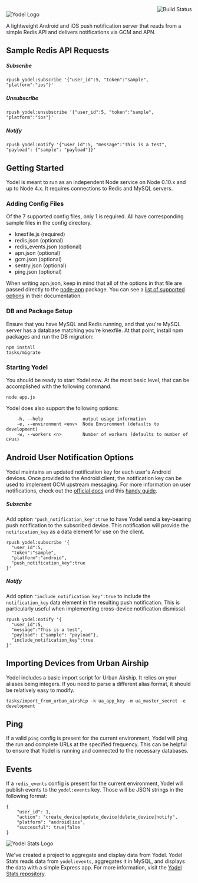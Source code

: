 <img align="right" alt="Build Status" src="https://travis-ci.org/SpireTeam/yodel.svg?branch=master">

![Yodel Logo](http://i.imgur.com/iUCHOMU.png)

A lightweight Android and iOS push notification server that reads from a simple
Redis API and delivers notifications via GCM and APN.

## Sample Redis API Requests

##### Subscribe
```
rpush yodel:subscribe '{"user_id":5, "token":"sample", "platform":"ios"}'
```

##### Unsubscribe
```
rpush yodel:unsubscribe '{"user_id":5, "token":"sample", "platform":"ios"}'
```

##### Notify
```
rpush yodel:notify '{"user_id":5, "message":"This is a test", "payload": {"sample": "payload"}}'
```

## Getting Started
Yodel is meant to run as an independent Node service on Node 0.10.x and up to Node 4.x. It
requires connections to Redis and MySQL servers.



### Adding Config Files
Of the 7 supported config files, only 1 is required. All have corresponding sample
files in the config directory.

* knexfile.js (required)
* redis.json (optional)
* redis_events.json (optional)
* apn.json (optional)
* gcm.json (optional)
* sentry.json (optional)
* ping.json (optional)

When writing apn.json, keep in mind that all of the options in that file are passed directly
to the [node-apn](https://github.com/argon/node-apn) package. You can see a [list of supported options](https://github.com/argon/node-apn/blob/master/doc/connection.markdown) in their documentation.

### DB and Package Setup
Ensure that you have MySQL and Redis running, and that you're MySQL server has a database
matching you're knexfile. At that point, install npm packages and run the DB migration:

```
npm install
tasks/migrate
```

### Starting Yodel
You should be ready to start Yodel now. At the most basic level, that can be accomplished
with the following command.

```
node app.js
```

Yodel does also support the following options:
```
    -h, --help               output usage information
    -e, --environment <env>  Node Environment (defaults to development)
    -w, --workers <n>        Number of workers (defaults to number of CPUs)
```

## Android User Notification Options

Yodel maintains an updated notification key for each user's Android devices. Once provided to the Android client, the notification key can be used to implement GCM upstream messaging. For more information on user notifications, check out the [official docs](http://developer.android.com/google/gcm/notifications.html) and this [handy guide](https://medium.com/@Bicx/adventures-in-android-user-notifications-e6568871d9be).

##### Subscribe
Add option `"push_notification_key":true` to have Yodel send a key-bearing push notification to the subscribed device. This notification will provide the `notification_key` as a data element for use on the client.
```
rpush yodel:subscribe '{
  "user_id":5,
  "token":"sample",
  "platform":"android",
  "push_notification_key":true
}'
```

##### Notify
Add option `"include_notification_key":true` to include the `notification_key` data element in the resulting push notification. This is particularly useful when implementing cross-device notification dismissal.
```
rpush yodel:notify '{
  "user_id":5,
  "message":"This is a test",
  "payload": {"sample": "payload"},
  "include_notification_key":true
}'
```

## Importing Devices from Urban Airship

Yodel includes a basic import script for Urban Airship. It relies on your aliases being
integers. If you need to parse a different alias format, it should be relatively easy
to modify.
```
tasks/import_from_urban_airship -k ua_app_key -m ua_master_secret -e development
```

## Ping

If a valid `ping` config is present for the current environment, Yodel will ping the run and complete URLs at the specified frequency. This can be helpful to ensure that Yodel is running and connected to the necessary databases.


## Events

If a `redis_events` config is present for the current environment, Yodel will publish
events to the `yodel:events` key. Those will be JSON strings in the following format:

```
{
    "user_id": 1,
    "action": "create_device|update_device|delete_device|notify",
    "platform": "android|ios",
    "successful": true|false
}
```

![Yodel Stats Logo](http://i.imgur.com/6wmu6co.png)

We've created a project to aggregate and display data from Yodel. Yodel Stats reads data
from `yodel:events`, aggregates it in MySQL, and displays the data with a simple Express
app. For more information, visit the [Yodel Stats repository](https://github.com/SpireTeam/yodel-stats).
